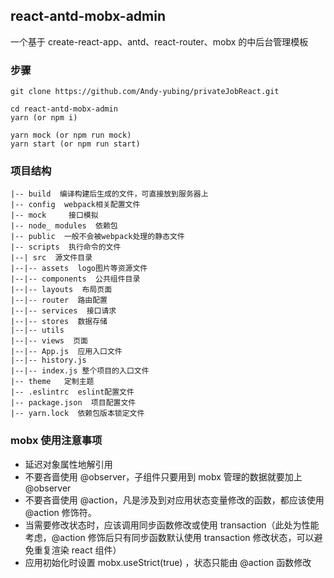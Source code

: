 ## react-antd-mobx-admin

一个基于 create-react-app、antd、react-router、mobx 的中后台管理模板

### 步骤
 ```
 git clone https://github.com/Andy-yubing/privateJobReact.git
 ``` 
 ```
 cd react-antd-mobx-admin
 yarn (or npm i)
 ```
 ```
 yarn mock (or npm run mock)
 yarn start (or npm run start)
 ```

### 项目结构
```
|-- build  编译构建后生成的文件，可直接放到服务器上
|-- config  webpack相关配置文件
|-- mock	 接口模拟
|-- node_ modules  依赖包
|-- public  一般不会被webpack处理的静态文件
|-- scripts  执行命令的文件
|--| src  源文件目录
|--|-- assets  logo图片等资源文件
|--|-- components  公共组件目录
|--|-- layouts  布局页面
|--|-- router  路由配置
|--|-- services  接口请求
|--|-- stores  数据存储
|--|-- utils
|--|-- views  页面
|--|-- App.js  应用入口文件
|--|-- history.js
|--|-- index.js 整个项目的入口文件
|-- theme   定制主题
|-- .eslintrc  eslint配置文件
|-- package.json  项目配置文件
|-- yarn.lock  依赖包版本锁定文件
```

### mobx 使用注意事项
 * 延迟对象属性地解引用
 * 不要吝啬使用 @observer，子组件只要用到 mobx 管理的数据就要加上 @observer
 * 不要吝啬使用 @action，凡是涉及到对应用状态变量修改的函数，都应该使用 @action 修饰符。
 * 当需要修改状态时，应该调用同步函数修改或使用 transaction（此处为性能考虑，@action 修饰后只有同步函数默认使用 transaction 修改状态，可以避免重复渲染 react 组件）
 * 应用初始化时设置 mobx.useStrict(true) ，状态只能由 @action 函数修改
